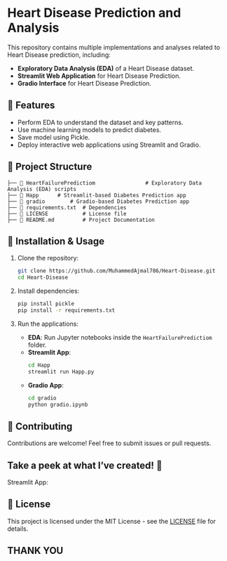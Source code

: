 # Heart Disease Prediction and Analysis

This repository contains multiple implementations and analyses related to Heart Disease prediction, including:

- **Exploratory Data Analysis (EDA)** of a Heart Disease dataset.
- **Streamlit Web Application** for Heart Disease Prediction.
- **Gradio Interface** for Heart Disease Prediction.

## 📌 Features
- Perform EDA to understand the dataset and key patterns.
- Use machine learning models to predict diabetes.
- Save model using Pickle.
- Deploy interactive web applications using Streamlit and Gradio.

## 📂 Project Structure
```
├── 📂 HeartFailurePredictiom                # Exploratory Data Analysis (EDA) scripts
├── 📂 Happ      # Streamlit-based Diabetes Prediction app
├── 📂 gradio        # Gradio-based Diabetes Prediction app
├── 📜 requirements.txt  # Dependencies
├── 📜 LICENSE           # License file
├── 📜 README.md         # Project Documentation
```

## 🚀 Installation & Usage

1. Clone the repository:
   ```bash
   git clone https://github.com/MuhammedAjmal786/Heart-Disease.git
   cd Heart-Disease
   ```

2. Install dependencies:
   ```bash
   pip install pickle
   pip install -r requirements.txt
   ```

3. Run the applications:
   - **EDA**: Run Jupyter notebooks inside the `HeartFailurePredictiom` folder.
   - **Streamlit App**:
     ```bash
     cd Happ
     streamlit run Happ.py
     ```
   - **Gradio App**:
     ```bash
     cd gradio
     python gradio.ipynb
     ```

## 🤝 Contributing
Contributions are welcome! Feel free to submit issues or pull requests.


## Take a peek at what I’ve created! 👀
Streamlit App: 

## 📜 License
This project is licensed under the MIT License - see the [LICENSE](LICENSE) file for details.

## **THANK YOU**
